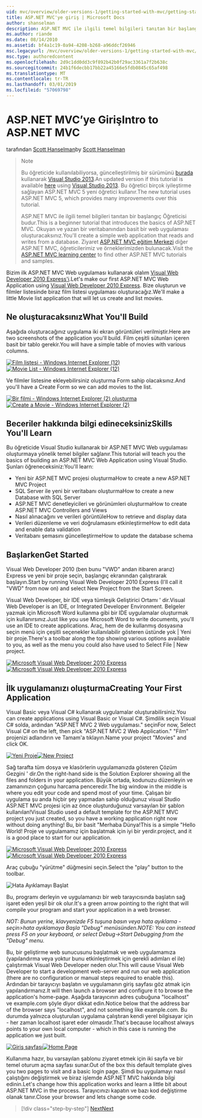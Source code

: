 ```yaml
---
uid: mvc/overview/older-versions-1/getting-started-with-mvc/getting-started-with-mvc-part1
title: ASP.NET MVC'ye giriş | Microsoft Docs
author: shanselman
description: ASP.NET MVC ile ilgili temel bilgileri tanıtan bir başlangıç Öğreticisi budur. Okuyan ve yazan bir veritabanından basit bir web uygulaması oluşturun.
ms.author: riande
ms.date: 08/14/2010
ms.assetid: bf4a1c19-0a94-4208-b268-a96ddcf26946
msc.legacyurl: /mvc/overview/older-versions-1/getting-started-with-mvc/getting-started-with-mvc-part1
msc.type: authoredcontent
ms.openlocfilehash: 2d9c1dd0dd3c9f892b42b0f29ac3361a7f2b638c
ms.sourcegitcommit: 24b1f6decbb17bb22a45166e5fdb0845c65af498
ms.translationtype: MT
ms.contentlocale: tr-TR
ms.lasthandoff: 03/01/2019
ms.locfileid: "57069798"
---
```

<a name="intro-to-aspnet-mvc"></a><span data-ttu-id="e7e10-104">ASP.NET MVC’ye Giriş</span><span class="sxs-lookup"><span data-stu-id="e7e10-104">Intro to ASP.NET MVC</span></span>
====================
<span data-ttu-id="e7e10-105">tarafından [Scott Hanselman](https://github.com/shanselman)</span><span class="sxs-lookup"><span data-stu-id="e7e10-105">by [Scott Hanselman](https://github.com/shanselman)</span></span>

> > [!NOTE]
> > <span data-ttu-id="e7e10-106">Bu öğreticide kullanılabiliyorsa, güncelleştirilmiş bir sürümünü [burada](../../getting-started/introduction/getting-started.md) kullanarak [Visual Studio 2013](https://my.visualstudio.com/Downloads?q=visual%20studio%202013).</span><span class="sxs-lookup"><span data-stu-id="e7e10-106">An updated version if this tutorial is available [here](../../getting-started/introduction/getting-started.md) using [Visual Studio 2013](https://my.visualstudio.com/Downloads?q=visual%20studio%202013).</span></span> <span data-ttu-id="e7e10-107">Bu öğretici birçok iyileştirme sağlayan ASP.NET MVC 5 yeni öğretici kullanır.</span><span class="sxs-lookup"><span data-stu-id="e7e10-107">The new tutorial uses ASP.NET MVC 5, which provides many improvements over this tutorial.</span></span>
>
>
> <span data-ttu-id="e7e10-108">ASP.NET MVC ile ilgili temel bilgileri tanıtan bir başlangıç Öğreticisi budur.</span><span class="sxs-lookup"><span data-stu-id="e7e10-108">This is a beginner tutorial that introduces the basics of ASP.NET MVC.</span></span> <span data-ttu-id="e7e10-109">Okuyan ve yazan bir veritabanından basit bir web uygulaması oluşturacaksınız.</span><span class="sxs-lookup"><span data-stu-id="e7e10-109">You'll create a simple web application that reads and writes from a database.</span></span> <span data-ttu-id="e7e10-110">Ziyaret [ASP.NET MVC eğitim Merkezi](../../../index.md) diğer ASP.NET MVC, öğreticilerimiz ve örneklerimizden bulunacak.</span><span class="sxs-lookup"><span data-stu-id="e7e10-110">Visit the [ASP.NET MVC learning center](../../../index.md) to find other ASP.NET MVC tutorials and samples.</span></span>


<span data-ttu-id="e7e10-111">Bizim ilk ASP.NET MVC Web uygulaması kullanarak olalım [Visual Web Developer 2010 Express'i](https://www.microsoft.com/express/Web/).</span><span class="sxs-lookup"><span data-stu-id="e7e10-111">Let's make our first ASP.NET MVC Web Application using [Visual Web Developer 2010 Express](https://www.microsoft.com/express/Web/).</span></span> <span data-ttu-id="e7e10-112">Bize oluşturun ve filmler listesinde biraz film listesi uygulaması oluşturacağız.</span><span class="sxs-lookup"><span data-stu-id="e7e10-112">We'll make a little Movie list application that will let us create and list movies.</span></span>

## <a name="what-youll-build"></a><span data-ttu-id="e7e10-113">Ne oluşturacaksınız</span><span class="sxs-lookup"><span data-stu-id="e7e10-113">What You'll Build</span></span>

<span data-ttu-id="e7e10-114">Aşağıda oluşturacağınız uygulama iki ekran görüntüleri verilmiştir.</span><span class="sxs-lookup"><span data-stu-id="e7e10-114">Here are two screenshots of the application you'll build.</span></span> <span data-ttu-id="e7e10-115">Film çeşitli sütunları içeren basit bir tablo gerekir.</span><span class="sxs-lookup"><span data-stu-id="e7e10-115">You will have a simple table of movies with various columns.</span></span>

<span data-ttu-id="e7e10-116">[![Film listesi - Windows Internet Explorer (12)](getting-started-with-mvc-part1/_static/image2.png)](getting-started-with-mvc-part1/_static/image1.png)</span><span class="sxs-lookup"><span data-stu-id="e7e10-116">[![Movie List - Windows Internet Explorer (12)](getting-started-with-mvc-part1/_static/image2.png)](getting-started-with-mvc-part1/_static/image1.png)</span></span>

<span data-ttu-id="e7e10-117">Ve filmler listesine ekleyebilirsiniz oluşturma Form sahip olacaksınız.</span><span class="sxs-lookup"><span data-stu-id="e7e10-117">And you'll have a Create Form so we can add movies to the list.</span></span>

<span data-ttu-id="e7e10-118">[![Bir filmi - Windows Internet Explorer (2) oluşturma](getting-started-with-mvc-part1/_static/image4.png)](getting-started-with-mvc-part1/_static/image3.png)</span><span class="sxs-lookup"><span data-stu-id="e7e10-118">[![Create a Movie - Windows Internet Explorer (2)](getting-started-with-mvc-part1/_static/image4.png)](getting-started-with-mvc-part1/_static/image3.png)</span></span>

## <a name="skills-youll-learn"></a><span data-ttu-id="e7e10-119">Beceriler hakkında bilgi edineceksiniz</span><span class="sxs-lookup"><span data-stu-id="e7e10-119">Skills You'll Learn</span></span>

<span data-ttu-id="e7e10-120">Bu öğreticide Visual Studio kullanarak bir ASP.NET MVC Web uygulaması oluşturmaya yönelik temel bilgiler sağlanır.</span><span class="sxs-lookup"><span data-stu-id="e7e10-120">This tutorial will teach you the basics of building an ASP.NET MVC Web Application using Visual Studio.</span></span> <span data-ttu-id="e7e10-121">Şunları öğreneceksiniz:</span><span class="sxs-lookup"><span data-stu-id="e7e10-121">You'll learn:</span></span>

- <span data-ttu-id="e7e10-122">Yeni bir ASP.NET MVC projesi oluşturma</span><span class="sxs-lookup"><span data-stu-id="e7e10-122">How to create a new ASP.NET MVC Project</span></span>
- <span data-ttu-id="e7e10-123">SQL Server ile yeni bir veritabanı oluşturma</span><span class="sxs-lookup"><span data-stu-id="e7e10-123">How to create a new Database with SQL Server</span></span>
- <span data-ttu-id="e7e10-124">ASP.NET MVC denetleyicileri ve görünümleri oluşturma</span><span class="sxs-lookup"><span data-stu-id="e7e10-124">How to create ASP.NET MVC Controllers and Views</span></span>
- <span data-ttu-id="e7e10-125">Nasıl alınacağını ve verileri görüntüle</span><span class="sxs-lookup"><span data-stu-id="e7e10-125">How to retrieve and display data</span></span>
- <span data-ttu-id="e7e10-126">Verileri düzenleme ve veri doğrulamasını etkinleştirme</span><span class="sxs-lookup"><span data-stu-id="e7e10-126">How to edit data and enable data validation</span></span>
- <span data-ttu-id="e7e10-127">Veritabanı şemasını güncelleştirme</span><span class="sxs-lookup"><span data-stu-id="e7e10-127">How to update the database schema</span></span>

## <a name="get-started"></a><span data-ttu-id="e7e10-128">Başlarken</span><span class="sxs-lookup"><span data-stu-id="e7e10-128">Get Started</span></span>

<span data-ttu-id="e7e10-129">Visual Web Developer 2010 (ben bunu "VWD" andan itibaren ararız) Express ve yeni bir proje seçin, başlangıç ekranından çalıştırarak başlayın.</span><span class="sxs-lookup"><span data-stu-id="e7e10-129">Start by running Visual Web Developer 2010 Express (I'll call it "VWD" from now on) and select New Project from the Start Screen.</span></span>

<span data-ttu-id="e7e10-130">Visual Web Developer, bir IDE veya tümleşik Geliştirici Ortamı ' dir.</span><span class="sxs-lookup"><span data-stu-id="e7e10-130">Visual Web Developer is an IDE, or Integrated Developer Environment.</span></span> <span data-ttu-id="e7e10-131">Belgeler yazmak için Microsoft Word kullanma gibi bir IDE uygulamalar oluşturmak için kullanırsınız.</span><span class="sxs-lookup"><span data-stu-id="e7e10-131">Just like you use Microsoft Word to write documents, you'll use an IDE to create applications.</span></span> <span data-ttu-id="e7e10-132">Araç, hem de de kullanmış dosyasına seçin menü için çeşitli seçenekler kullanılabilir gösteren üstünde yok | Yeni bir proje.</span><span class="sxs-lookup"><span data-stu-id="e7e10-132">There's a toolbar along the top showing various options available to you, as well as the menu you could also have used to Select File | New project.</span></span>

<span data-ttu-id="e7e10-133">[![Microsoft Visual Web Developer 2010 Express](getting-started-with-mvc-part1/_static/image6.png)](getting-started-with-mvc-part1/_static/image5.png)</span><span class="sxs-lookup"><span data-stu-id="e7e10-133">[![Microsoft Visual Web Developer 2010 Express](getting-started-with-mvc-part1/_static/image6.png)](getting-started-with-mvc-part1/_static/image5.png)</span></span>

## <a name="creating-your-first-application"></a><span data-ttu-id="e7e10-134">İlk uygulamanızı oluşturma</span><span class="sxs-lookup"><span data-stu-id="e7e10-134">Creating Your First Application</span></span>

<span data-ttu-id="e7e10-135">Visual Basic veya Visual C# kullanarak uygulamalar oluşturabilirsiniz.</span><span class="sxs-lookup"><span data-stu-id="e7e10-135">You can create applications using Visual Basic or Visual C#.</span></span> <span data-ttu-id="e7e10-136">Şimdilik seçin Visual C# solda, ardından "ASP.NET MVC 2 Web uygulaması." seçin</span><span class="sxs-lookup"><span data-stu-id="e7e10-136">For now, Select Visual C# on the left, then pick "ASP.NET MVC 2 Web Application."</span></span> <span data-ttu-id="e7e10-137">"Film" projenizi adlandırın ve Tamam'a tıklayın.</span><span class="sxs-lookup"><span data-stu-id="e7e10-137">Name your project "Movies" and click OK.</span></span>

<span data-ttu-id="e7e10-138">[![Yeni Proje](getting-started-with-mvc-part1/_static/image8.png)](getting-started-with-mvc-part1/_static/image7.png)</span><span class="sxs-lookup"><span data-stu-id="e7e10-138">[![New Project](getting-started-with-mvc-part1/_static/image8.png)](getting-started-with-mvc-part1/_static/image7.png)</span></span>

<span data-ttu-id="e7e10-139">Sağ tarafta tüm dosya ve klasörlerin uygulamanızda gösteren Çözüm Gezgini ' dir.</span><span class="sxs-lookup"><span data-stu-id="e7e10-139">On the right-hand side is the Solution Explorer showing all the files and folders in your application.</span></span> <span data-ttu-id="e7e10-140">Büyük ortada, kodunuzu düzenleyin ve zamanınızın çoğunu harcama penceredir.</span><span class="sxs-lookup"><span data-stu-id="e7e10-140">The big window in the middle is where you edit your code and spend most of your time.</span></span> <span data-ttu-id="e7e10-141">Çalışan bir uygulama şu anda hiçbir şey yapmadan sahip olduğunuz visual Studio ASP.NET MVC projesi için az önce oluşturduğunuz varsayılan bir şablon kullanılan!</span><span class="sxs-lookup"><span data-stu-id="e7e10-141">Visual Studio used a default template for the ASP.NET MVC project you just created, so you have a working application right now without doing anything!</span></span> <span data-ttu-id="e7e10-142">Bu, bir basit "Merhaba Dünya!</span><span class="sxs-lookup"><span data-stu-id="e7e10-142">This is a simple "Hello World!</span></span> <span data-ttu-id="e7e10-143">Proje ve uygulamamız için başlatmak için iyi bir yerdir.</span><span class="sxs-lookup"><span data-stu-id="e7e10-143">project, and it is a good place to start for our application.</span></span>

<span data-ttu-id="e7e10-144">[![Microsoft Visual Web Developer 2010 Express](getting-started-with-mvc-part1/_static/image10.png)](getting-started-with-mvc-part1/_static/image9.png)</span><span class="sxs-lookup"><span data-stu-id="e7e10-144">[![Microsoft Visual Web Developer 2010 Express](getting-started-with-mvc-part1/_static/image10.png)](getting-started-with-mvc-part1/_static/image9.png)</span></span>

<span data-ttu-id="e7e10-145">Araç çubuğu "yürütme" düğmesini seçin.</span><span class="sxs-lookup"><span data-stu-id="e7e10-145">Select the "play" button to the toolbar.</span></span>

![Hata Ayıklamayı Başlat](getting-started-with-mvc-part1/_static/image11.png)

<span data-ttu-id="e7e10-147">Bu, programı derleyin ve uygulamanızı bir web tarayıcısında başlatın sağ işaret eden yeşil bir ok olur.</span><span class="sxs-lookup"><span data-stu-id="e7e10-147">It's a green arrow pointing to the right that will compile your program and start your application in a web browser.</span></span>

<span data-ttu-id="e7e10-148">*NOT: Bunun yerine, klavyenizde F5 tuşuna basın veya hata ayıklama - seçin&gt;hata ayıklamaya Başla "Debug" menüsünden.*</span><span class="sxs-lookup"><span data-stu-id="e7e10-148">*NOTE: You can instead press F5 on your keyboard, or select Debug-&gt;Start Debugging from the "Debug" menu.*</span></span>

<span data-ttu-id="e7e10-149">Bu, bir geliştirme web sunucusunu başlatmak ve web uygulamamıza (yapılandırma veya yoktur bunu etkinleştirmek için gerekli adımları el ile) çalıştırmak Visual Web Developer neden olur.</span><span class="sxs-lookup"><span data-stu-id="e7e10-149">This will cause Visual Web Developer to start a development web-server and run our web application (there are no configuration or manual steps required to enable this).</span></span> <span data-ttu-id="e7e10-150">Ardından bir tarayıcıyı başlatın ve uygulamanın giriş sayfası göz atmak için yapılandırmanız.</span><span class="sxs-lookup"><span data-stu-id="e7e10-150">It will then launch a browser and configure it to browse the application's home-page.</span></span> <span data-ttu-id="e7e10-151">Aşağıda tarayıcının adres çubuğuna "localhost" ve example.com şöyle diyor dikkat edin.</span><span class="sxs-lookup"><span data-stu-id="e7e10-151">Notice below that the address bar of the browser says "localhost", and not something like example.com.</span></span> <span data-ttu-id="e7e10-152">Bu durumda yalnızca oluşturulan uygulama çalıştıran kendi yerel bilgisayar için - her zaman localhost işaret eder olmasıdır.</span><span class="sxs-lookup"><span data-stu-id="e7e10-152">That's because localhost always points to your own local computer - which in this case is running the application we just built.</span></span>

<span data-ttu-id="e7e10-153">[![Giriş sayfası](getting-started-with-mvc-part1/_static/image13.png)](getting-started-with-mvc-part1/_static/image12.png)</span><span class="sxs-lookup"><span data-stu-id="e7e10-153">[![Home Page](getting-started-with-mvc-part1/_static/image13.png)](getting-started-with-mvc-part1/_static/image12.png)</span></span>

<span data-ttu-id="e7e10-154">Kullanıma hazır, bu varsayılan şablonu ziyaret etmek için iki sayfa ve bir temel oturum açma sayfası sunar.</span><span class="sxs-lookup"><span data-stu-id="e7e10-154">Out of the box this default template gives you two pages to visit and a basic login page.</span></span> <span data-ttu-id="e7e10-155">Şimdi bu uygulamayı nasıl çalıştığını değiştirmek ve biraz işlemde ASP.NET MVC hakkında bilgi edinin.</span><span class="sxs-lookup"><span data-stu-id="e7e10-155">Let's change how this application works and learn a little bit about ASP.NET MVC in the process.</span></span> <span data-ttu-id="e7e10-156">Tarayıcınızı kapatın ve bazı kod değiştirme olanak tanır.</span><span class="sxs-lookup"><span data-stu-id="e7e10-156">Close your browser and lets change some code.</span></span>

> [!div class="step-by-step"]
> [<span data-ttu-id="e7e10-157">Next</span><span class="sxs-lookup"><span data-stu-id="e7e10-157">Next</span></span>](getting-started-with-mvc-part2.md)
